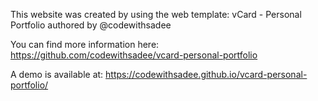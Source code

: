 This website was created by using the web template: vCard - Personal Portfolio authored by @codewithsadee

You can find more information here: https://github.com/codewithsadee/vcard-personal-portfolio

A demo is available at: https://codewithsadee.github.io/vcard-personal-portfolio/
